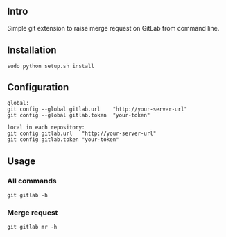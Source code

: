 ## Intro

Simple git extension to raise merge request on GitLab from command line.

## Installation

~~~
sudo python setup.sh install
~~~

## Configuration

~~~
global:
git config --global gitlab.url    "http://your-server-url"
git config --global gitlab.token  "your-token"

local in each repository:
git config gitlab.url   "http://your-server-url"
git config gitlab.token "your-token"
~~~

## Usage

### All commands

~~~
git gitlab -h
~~~

### Merge request

~~~
git gitlab mr -h
~~~


